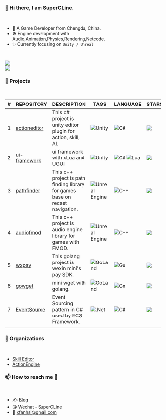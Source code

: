 <!---
- 👋 Hi, I’m @SuperCLine
- 👀 I’m interested in ...
- 🌱 I’m currently learning ...
- 💞️ I’m looking to collaborate on ...
- 📫 How to reach me ...

SuperCLine/SuperCLine is a ✨ special ✨ repository because its `README.md` (this file) appears on your GitHub profile.
You can click the Preview link to take a look at your changes.
--->


### 👋 Hi there, I am SuperCLine.
<br>

- 🧑 A Game Developer from Chengdu, China.
- ⚙️ Engine development with Audio,Animation,Physics,Rendering,Netcode.
- ✨ Currently focusing on `Unity / Unreal`

<br>

![](https://github-readme-stats-supercline.vercel.app/api?username=supercline&show_icons=true&theme=light&hide_border=false&include_all_commits=true&count_private=true)<br/>
![](https://github-readme-stats-supercline.vercel.app/api/top-langs/?username=supercline&theme=light&hide_border=false&include_all_commits=true&count_private=true&layout=compact)


### 🌱 Projects
<br>

| # | REPOSITORY | DESCRIPTION | TAGS | LANGUAGE | STARS
-- | -- | -- | -- | -- | -- |
| 1 | [actioneditor](https://github.com/SuperCLine/actioneditor) | This c# project is unity editor plugin for action, skill, AI. | ![Unity](https://img.shields.io/badge/unity-%23000000.svg?style=for-the-badge&logo=unity&logoColor=white) | ![C#](https://img.shields.io/badge/c%23-%23239120.svg?style=for-the-badge&logo=c-sharp&logoColor=white) | ![](https://img.shields.io/github/stars/SuperCLine/actioneditor)
| 2 | [ui-framework](https://github.com/SuperCLine/ui-framework) | ui framework with xLua and UGUI | ![Unity](https://img.shields.io/badge/unity-%23000000.svg?style=for-the-badge&logo=unity&logoColor=white) | ![C#](https://img.shields.io/badge/c%23-%23239120.svg?style=for-the-badge&logo=c-sharp&logoColor=white) ![Lua](https://img.shields.io/badge/lua-%232C2D72.svg?style=for-the-badge&logo=lua&logoColor=white) | ![](https://img.shields.io/github/stars/SuperCLine/ui-framework)
| 3 | [pathfinder](https://github.com/SuperCLine/pathfinder) | This c++ project is path finding library for games base on recast navigation. | ![Unreal Engine](https://img.shields.io/badge/unrealengine-%23313131.svg?style=for-the-badge&logo=unrealengine&logoColor=white) | ![C++](https://img.shields.io/badge/c++-%2300599C.svg?style=for-the-badge&logo=c%2B%2B&logoColor=white) | ![](https://img.shields.io/github/stars/SuperCLine/pathfinder)
| 4 | [audiofmod](https://github.com/SuperCLine/audiofmod) | This c++ project is audio engine library for games with FMOD. | ![Unreal Engine](https://img.shields.io/badge/unrealengine-%23313131.svg?style=for-the-badge&logo=unrealengine&logoColor=white) | ![C++](https://img.shields.io/badge/c++-%2300599C.svg?style=for-the-badge&logo=c%2B%2B&logoColor=white) | ![](https://img.shields.io/github/stars/SuperCLine/audiofmod)
| 5 | [wxpay](https://github.com/SuperCLine/wxpay) | This golang project is wexin mini's pay SDK. | ![GoLand](https://img.shields.io/badge/GoLand-0f0f0f?&style=for-the-badge&logo=goland&logoColor=white) | ![Go](https://img.shields.io/badge/go-%2300ADD8.svg?style=for-the-badge&logo=go&logoColor=white) | ![](https://img.shields.io/github/stars/SuperCLine/wxpay)
| 6 | [gowget](https://github.com/SuperCLine/gowget) | mini wget with golang. | ![GoLand](https://img.shields.io/badge/GoLand-0f0f0f?&style=for-the-badge&logo=goland&logoColor=white) | ![Go](https://img.shields.io/badge/go-%2300ADD8.svg?style=for-the-badge&logo=go&logoColor=white) | ![](https://img.shields.io/github/stars/SuperCLine/gowget)
| 7 | [EventSource](https://github.com/SuperCLine/EventSource) | Event Sourcing pattern in C# used by ECS Framework. | ![.Net](https://img.shields.io/badge/.NET-5C2D91?style=for-the-badge&logo=.net&logoColor=white) | ![C#](https://img.shields.io/badge/c%23-%23239120.svg?style=for-the-badge&logo=c-sharp&logoColor=white) | ![](https://img.shields.io/github/stars/SuperCLine/EventSource)
|  | |  |  |  | |

### 💞️ Organizations
<br>

- [Skill Editor](https://github.com/SuperCLine-ActionEditor)
- [ActionEngine](https://github.com/SuperCLine-ActionEngine)

### 📫 How to reach me 🔎
<br>

- ✍️ [Blog](https://supercline.com/)
- 😘 Wechat - SuperCLine
- 💌 xfanhsl@gmail.com
